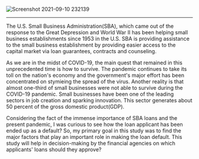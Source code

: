 ![Screenshot 2021-09-10 232139](https://user-images.githubusercontent.com/62193201/132934648-b8b2afbd-b2cd-43b9-a58c-5a4faf2f56ed.png)

------

The U.S. Small Business Administration(SBA), which came out of the response to the Great Depression and World War II has been helping small business establishments since 1953 in the U.S. SBA is providing assistance to the small business establishment by providing easier access to the capital market via loan guarantees, contracts and counseling. 

As we are in the midst of COVID-19, the main quest that remained in this unprecedented time is how to survive. The pandemic continues to take its toll on the nation's economy and the government's major effort has been concentrated on stymieing the spread of the virus. Another reality is that almost one-third of small businesses were not able to survive during the COVID-19 pandemic. Small businesses have been one of the leading sectors in job creation and sparking innovation. This sector generates about 50 percent of the gross domestic product(GDP).

Considering the fact of the immense importance of SBA loans and the present pandemic, I was curious to see how the loan applicant has been ended up as a default? So, my primary goal in this study was to find the major factors that play an important role in making the loan default. This study will help in decision-making by the financial agencies on which applicants' loans should they approve?
